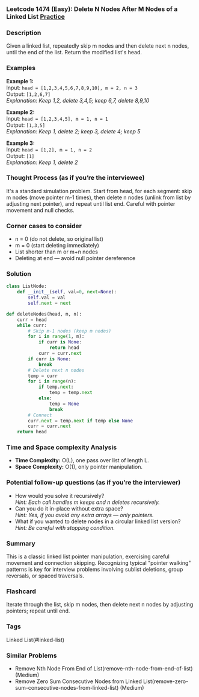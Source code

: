 ### Leetcode 1474 (Easy): Delete N Nodes After M Nodes of a Linked List [Practice](https://leetcode.com/problems/delete-n-nodes-after-m-nodes-of-a-linked-list)

### Description  
Given a linked list, repeatedly skip m nodes and then delete next n nodes, until the end of the list. Return the modified list's head.

### Examples  

**Example 1:**  
Input: `head = [1,2,3,4,5,6,7,8,9,10], m = 2, n = 3`  
Output: `[1,2,6,7]`  
*Explanation: Keep 1,2, delete 3,4,5; keep 6,7, delete 8,9,10*

**Example 2:**  
Input: `head = [1,2,3,4,5], m = 1, n = 1`  
Output: `[1,3,5]`  
*Explanation: Keep 1, delete 2; keep 3, delete 4; keep 5*

**Example 3:**  
Input: `head = [1,2], m = 1, n = 2`  
Output: `[1]`  
*Explanation: Keep 1, delete 2*

### Thought Process (as if you’re the interviewee)  
It's a standard simulation problem. Start from head, for each segment: skip m nodes (move pointer m-1 times), then delete n nodes (unlink from list by adjusting next pointer), and repeat until list end. Careful with pointer movement and null checks.

### Corner cases to consider  
- n = 0 (do not delete, so original list)
- m = 0 (start deleting immediately)
- List shorter than m or m+n nodes
- Deleting at end — avoid null pointer dereference

### Solution

```python
class ListNode:
    def __init__(self, val=0, next=None):
        self.val = val
        self.next = next

def deleteNodes(head, m, n):
    curr = head
    while curr:
        # Skip m-1 nodes (keep m nodes)
        for i in range(1, m):
            if curr is None:
                return head
            curr = curr.next
        if curr is None:
            break
        # Delete next n nodes
        temp = curr
        for i in range(n):
            if temp.next:
                temp = temp.next
            else:
                temp = None
                break
        # Connect
        curr.next = temp.next if temp else None
        curr = curr.next
    return head
```

### Time and Space complexity Analysis  
- **Time Complexity:** O(L), one pass over list of length L.
- **Space Complexity:** O(1), only pointer manipulation.

### Potential follow-up questions (as if you’re the interviewer)  
- How would you solve it recursively?  
  *Hint: Each call handles m keeps and n deletes recursively.*
- Can you do it in-place without extra space?  
  *Hint: Yes, if you avoid any extra arrays — only pointers.*
- What if you wanted to delete nodes in a circular linked list version?  
  *Hint: Be careful with stopping condition.*

### Summary
This is a classic linked list pointer manipulation, exercising careful movement and connection skipping. Recognizing typical "pointer walking" patterns is key for interview problems involving sublist deletions, group reversals, or spaced traversals.


### Flashcard
Iterate through the list, skip m nodes, then delete next n nodes by adjusting pointers; repeat until end.

### Tags
Linked List(#linked-list)

### Similar Problems
- Remove Nth Node From End of List(remove-nth-node-from-end-of-list) (Medium)
- Remove Zero Sum Consecutive Nodes from Linked List(remove-zero-sum-consecutive-nodes-from-linked-list) (Medium)